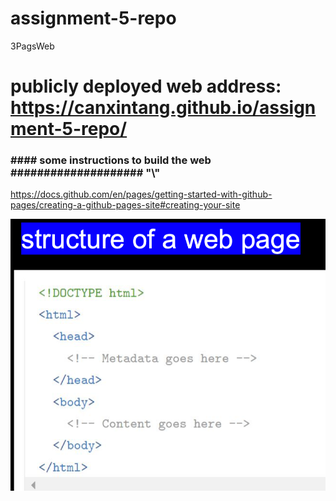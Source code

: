 # assignment-5-repo

3PagsWeb

# publicly deployed web address: https://canxintang.github.io/assignment-5-repo/

### \####   some instructions to build the web    \####################   "\\"

https://docs.github.com/en/pages/getting-started-with-github-pages/creating-a-github-pages-site#creating-your-site

![alt text](image.png)

